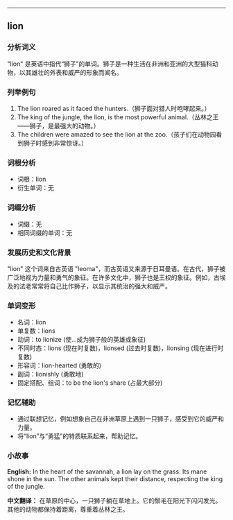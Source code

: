 
---------------
## lion
### 分析词义
"lion" 是英语中指代“狮子”的单词。狮子是一种生活在非洲和亚洲的大型猫科动物，以其雄壮的外表和威严的形象而闻名。

### 列举例句
1. The lion roared as it faced the hunters.（狮子面对猎人时咆哮起来。）
2. The king of the jungle, the lion, is the most powerful animal.（丛林之王——狮子，是最强大的动物。）
3. The children were amazed to see the lion at the zoo.（孩子们在动物园看到狮子时感到非常惊讶。）

### 词根分析
- 词根：lion
- 衍生单词：无

### 词缀分析
- 词缀：无
- 相同词缀的单词：无

### 发展历史和文化背景
"lion" 这个词来自古英语 "leoma"，而古英语又来源于日耳曼语。在古代，狮子被广泛地视为力量和勇气的象征。在许多文化中，狮子也是王权的象征。例如，古埃及的法老常常将自己比作狮子，以显示其统治的强大和威严。

### 单词变形
- 名词：lion
- 单复数：lions
- 动词：to lionize (使...成为狮子般的英雄或象征)
- 不同时态：lions (现在时复数)，lionsed (过去时复数)，lionsing (现在进行时复数)
- 形容词：lion-hearted (勇敢的)
- 副词：lionishly (勇敢地)
- 固定搭配、组词：to be the lion's share (占最大部分)

### 记忆辅助
- 通过联想记忆，例如想象自己在非洲草原上遇到一只狮子，感受到它的威严和力量。
- 将“lion”与“勇猛”的特质联系起来，帮助记忆。

### 小故事
**English:**
In the heart of the savannah, a lion lay on the grass. Its mane shone in the sun. The other animals kept their distance, respecting the king of the jungle.

**中文翻译：**
在草原的中心，一只狮子躺在草地上。它的鬃毛在阳光下闪闪发光。其他的动物都保持着距离，尊重着丛林之王。

